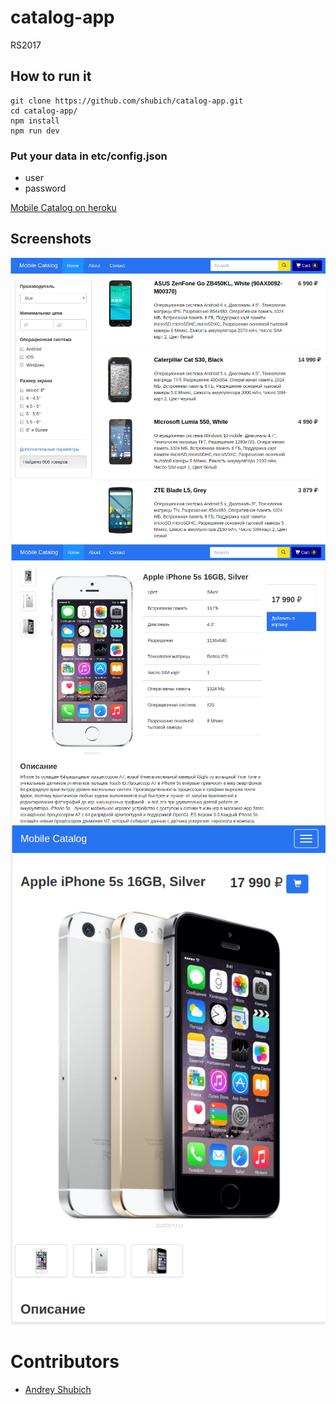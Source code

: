 # catalog-app
RS2017

## How to run it
    git clone https://github.com/shubich/catalog-app.git
    cd catalog-app/
    npm install
    npm run dev

### Put your data in etc/config.json
* user
* password

[Mobile Catalog on heroku](https://mobile-catalog.herokuapp.com/ "mobile-catalog.herokuapp.com")

## Screenshots
![start](/screenshots/1.home.png)
![game](/screenshots/2.details.png)
![pause](/screenshots/3.details-mob.png)

# Contributors
* [Andrey Shubich](https://github.com/shubich)


